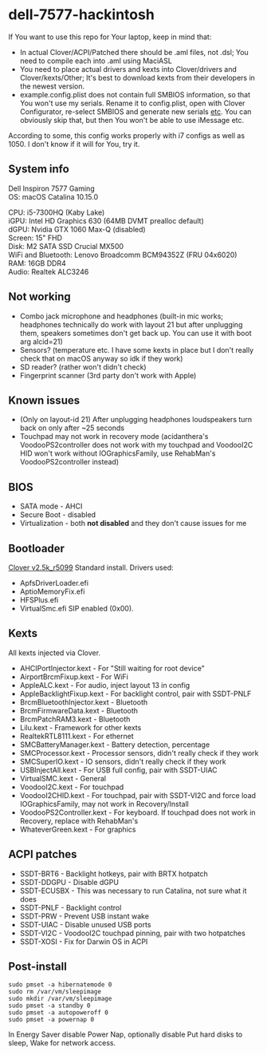# dell-7577-hackintosh

If You want to use this repo for Your laptop, keep in mind that:
* In actual Clover/ACPI/Patched there should be .aml files, not .dsl; You need to compile each into .aml using MaciASL
* You need to place actual drivers and kexts into Clover/drivers and Clover/kexts/Other; It's best to download kexts from their developers in the newest version.
* example.config.plist does not contain full SMBIOS information, so that You won't use my serials. Rename it to config.plist, open with Clover Configurator, re-select SMBIOS and generate new serials [etc](https://www.tonymacx86.com/threads/an-idiots-guide-to-imessage.196827/). You can obviously skip that, but then You won't be able to use iMessage etc.

According to some, this config works properly with i7 configs as well as 1050. I don't know if it will for You, try it.

## System info
Dell Inspiron 7577 Gaming  
OS: macOS Catalina 10.15.0

CPU: i5-7300HQ (Kaby Lake)  
iGPU: Intel HD Graphics 630 (64MB DVMT prealloc default)  
dGPU: Nvidia GTX 1060 Max-Q (disabled)  
Screen: 15" FHD  
Disk: M2 SATA SSD Crucial MX500  
WiFi and Bluetooth: Lenovo Broadcomm BCM94352Z (FRU 04x6020)  
RAM: 16GB DDR4  
Audio: Realtek ALC3246  

## Not working
* Combo jack microphone and headphones (built-in mic works; headphones technically do work with layout 21 but after unplugging them, speakers sometimes don't get back up. You can use it with boot arg alcid=21)
* Sensors? (temperature etc. I have some kexts in place but I don't really check that on macOS anyway so idk if they work)
* SD reader? (rather won't didn't check)
* Fingerprint scanner (3rd party don't work with Apple)

## Known issues
* (Only on layout-id 21) After unplugging headphones loudspeakers turn back on only after ~25 seconds
* Touchpad may not work in recovery mode (acidanthera's VoodooPS2controller does not work with my touchpad and VoodooI2C HID won't work without IOGraphicsFamily, use RehabMan's VoodooPS2controller instead)

## BIOS
* SATA mode - AHCI
* Secure Boot - disabled
* Virtualization - both **not disabled** and they don't cause issues for me

## Bootloader
[Clover v2.5k_r5099](https://github.com/Dids/clover-builder/releases)
Standard install. Drivers used:
* ApfsDriverLoader.efi
* AptioMemoryFix.efi
* HFSPlus.efi
* VirtualSmc.efi
SIP enabled (0x00).

## Kexts
All kexts injected via Clover.

* AHCIPortInjector.kext - For "Still waiting for root device"
* AirportBrcmFixup.kext - For WiFi
* AppleALC.kext - For audio, inject layout 13 in config
* AppleBacklightFixup.kext - For backlight control, pair with SSDT-PNLF
* BrcmBluetoothInjector.kext - Bluetooth
* BrcmFirmwareData.kext - Bluetooth
* BrcmPatchRAM3.kext - Bluetooth
* Lilu.kext - Framework for other kexts
* RealtekRTL8111.kext - For ethernet
* SMCBatteryManager.kext - Battery detection, percentage
* SMCProcessor.kext - Processor sensors, didn't really check if they work
* SMCSuperIO.kext - IO sensors, didn't really check if they work
* USBInjectAll.kext - For USB full config, pair with SSDT-UIAC
* VirtualSMC.kext - General
* VoodooI2C.kext - For touchpad
* VoodooI2CHID.kext - For touchpad, pair with SSDT-VI2C and force load IOGraphicsFamily, may not work in Recovery/Install
* VoodooPS2Controller.kext - For keyboard. If touchpad does not work in Recovery, replace with RehabMan's
* WhateverGreen.kext - For graphics

## ACPI patches
* SSDT-BRT6 - Backlight hotkeys, pair with BRTX hotpatch
* SSDT-DDGPU - Disable dGPU
* SSDT-ECUSBX - This was necessary to run Catalina, not sure what it does
* SSDT-PNLF - Backlight control
* SSDT-PRW - Prevent USB instant wake
* SSDT-UIAC - Disable unused USB ports
* SSDT-VI2C - VoodooI2C touchpad pinning, pair with two hotpatches
* SSDT-XOSI - Fix for Darwin OS in ACPI

## Post-install
```
sudo pmset -a hibernatemode 0
sudo rm /var/vm/sleepimage
sudo mkdir /var/vm/sleepimage
sudo pmset -a standby 0
sudo pmset -a autopoweroff 0
sudo pmset -a powernap 0
```
In Energy Saver disable Power Nap, optionally disable Put hard disks to sleep, Wake for network access.
